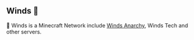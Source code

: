 ## Winds 👋

🍥 Winds is a Minecraft Network include [Winds Anarchy](https://breeze.asia/), Winds Tech and other servers.

<!--
👩‍💻 Useful resources - where can the community find your docs? Is there anything else the community should know?
🍿 Fun facts - what does your team eat for breakfast?
🧙 Remember, you can do mighty things with the power of [Markdown](https://guides.github.com/features/mastering-markdown/)
-->
